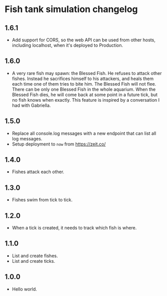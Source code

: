 # Fish tank simulation changelog

## 1.6.1
- Add support for CORS, so the web API can be used from other hosts, including localhost, when it's deployed to Production.

## 1.6.0
- A very rare fish may spawn: the Blessed Fish. He refuses to attack other fishes. Instead he sacrifices himself to his attackers, and heals them each time one of them tries to bite him. The Blessed Fish will not flee. There can be only one Blessed Fish in the whole aquarium. When the Blessed Fish dies, he will come back at some point in a future tick, but no fish knows when exactly. This feature is inspired by a conversation I had with Gabriella.

## 1.5.0
- Replace all console.log messages with a new endpoint that can list all log messages.
- Setup deployment to `now` from https://zeit.co/

## 1.4.0
- Fishes attack each other.

## 1.3.0
- Fishes swim from tick to tick.

## 1.2.0
- When a tick is created, it needs to track which fish is where.

## 1.1.0
- List and create fishes.
- List and create ticks.

## 1.0.0
- Hello world.
